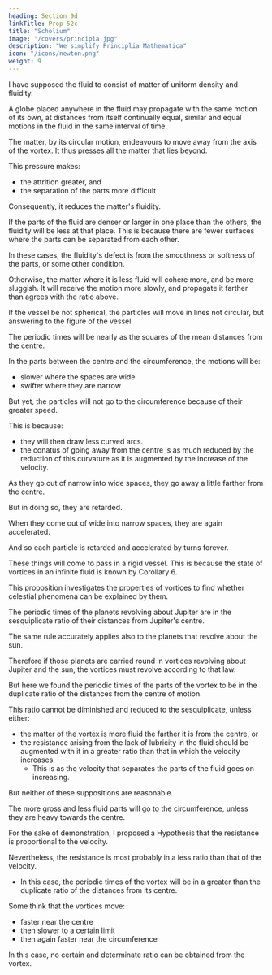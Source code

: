 ```yaml
---
heading: Section 9d
linkTitle: Prop 52c
title: "Scholium"
image: "/covers/principia.jpg"
description: "We simplify Principlia Mathematica"
icon: "/icons/newton.png"
weight: 9
---
```




I have supposed the fluid to consist of matter of uniform density and fluidity.

A globe placed anywhere in the fluid may propagate with the same motion of its own, at distances from itself continually equal, similar and equal motions in the fluid in the same interval of time.

The matter, by its circular motion, endeavours to move away from the axis of the vortex. It thus presses all the matter that lies beyond.

This pressure makes:
- the attrition greater, and
- the separation of the parts more difficult

Consequently, it reduces the matter's fluidity.

If the parts of the fluid are denser or larger in one place than the others, the fluidity will be less at that place. This is because there are fewer surfaces where the parts can be separated from each other. 

 <!-- superficies -->

In these cases, the fluidity's defect is from the smoothness or softness of the parts, or some other condition.

Otherwise, the matter where it is less fluid will cohere more, and be more sluggish. It will receive the motion more slowly, and propagate it farther than agrees with the ratio above.

If the vessel be not spherical, the particles will move in lines not circular, but answering to the figure of the vessel.

The periodic times will be nearly as the squares of the mean distances from the centre. 

In the parts between the centre and the circumference, the motions will be:
- slower where the spaces are wide
- swifter where they are narrow

But yet, the particles will not go to the circumference because of their greater speed. 

<!-- at all the more for their greater swiftness; for they  -->

This is because:
- they will then draw less curved arcs. 
- the conatus of going away from the centre is as much reduced by the reduction of this curvature as it is augmented by the increase of the velocity.

As they go out of narrow into wide spaces, they go away a little farther from the centre.

But in doing so, they are retarded.

When they come out of wide into narrow spaces, they are again accelerated.

And so each particle is retarded and accelerated by turns forever.

These things will come to pass in a rigid vessel. This is because the state of vortices in an infinite fluid is known by Corollary 6.

This proposition investigates the properties of vortices to find whether celestial phenomena can be explained by them.

The periodic times of the planets revolving about Jupiter are in the sesquiplicate ratio of their distances from Jupiter's centre.

The same rule accurately applies also to the planets that revolve about the sun. 

<!-- These rules obtain also with the greatest accuracy, as far as has been yet discovered by astronomical observation.  -->

Therefore if those planets are carried round in vortices revolving about Jupiter and the sun, the vortices must revolve according to that law. 

But here we found the periodic times of the parts of the vortex to be in the duplicate ratio of the distances from the centre of motion.

This ratio cannot be diminished and reduced to the sesquiplicate, unless either:
- the matter of the vortex is more fluid the farther it is from the centre, or
- the resistance arising from the lack of lubricity in the fluid should be augmented with it in a greater ratio than that in which the velocity increases.
  - This is as the velocity that separates the parts of the fluid goes on increasing.



But neither of these suppositions are reasonable.

The more gross and less fluid parts will go to the circumference, unless they are heavy towards the centre. 

For the sake of demonstration, I proposed a Hypothesis that the resistance is proportional to the velocity.

 <!-- it is in truth probable that  -->

Nevertheless, the resistance is most probably in a less ratio than that of the velocity.
- In this case, the periodic times of the vortex will be in a greater than the duplicate ratio of the distances from its centre. 

Some think that the vortices move:
- faster near the centre
- then slower to a certain limit
- then again faster near the circumference

In this case, no certain and determinate ratio can be obtained from the vortex. 


<!-- certainly neither the sesquiplicate, nor any other , can obtain in them. Let philosophers then see how that phenomenon of the sesquiplicate ratio can be accounted for by vortices. -->
